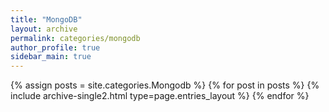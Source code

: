 ```yaml
---
title: "MongoDB"
layout: archive
permalink: categories/mongodb
author_profile: true
sidebar_main: true
---
```



{% assign posts = site.categories.Mongodb %}
{% for post in posts %} {% include archive-single2.html type=page.entries_layout %} {% endfor %}